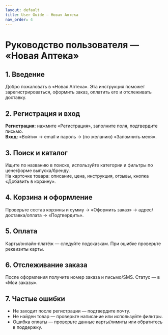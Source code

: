 ```yaml
---
layout: default
title: User Guide — Новая Аптека
nav_order: 4
---
```


# Руководство пользователя — «Новая Аптека»

## 1. Введение
Добро пожаловать в «Новая Аптека». Эта инструкция поможет зарегистрироваться, оформить заказ, оплатить его и отслеживать доставку.

## 2. Регистрация и вход
**Регистрация:** нажмите «Регистрация», заполните поля, подтвердите письмо.  
**Вход:** «Войти» → email и пароль → (по желанию) «Запомнить меня».

## 3. Поиск и каталог
Ищите по названию в поиске, используйте категории и фильтры по цене/форме выпуска/бренду.  
На карточке товара: описание, цена, инструкция, отзывы, кнопка «Добавить в корзину».

## 4. Корзина и оформление
Проверьте состав корзины и сумму → «Оформить заказ» → адрес/доставка/оплата → «Подтвердить».

## 5. Оплата
Карты/онлайн‑платёж — следуйте подсказкам. При ошибке проверьте реквизиты карты.

## 6. Отслеживание заказа
После оформления получите номер заказа и письмо/SMS. Статус — в «Мои заказы».

## 7. Частые ошибки
- Не заходит после регистрации — подтвердите почту.  
- Не найден товар — проверьте написание или используйте фильтры.  
- Ошибка оплаты — проверьте данные карты/лимиты или обратитесь в поддержку.
